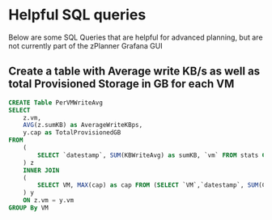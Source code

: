 # Helpful SQL queries

Below are some SQL Queries that are helpful for advanced planning, but are not currently part of the zPlanner Grafana GUI

## Create a table with Average write KB/s as well as total Provisioned Storage in GB for each VM

~~~~sql
CREATE Table PerVMWriteAvg
SELECT
    z.vm,
    AVG(z.sumKB) as AverageWriteKBps,
    y.cap as TotalProvisionedGB
FROM
    (
        SELECT `datestamp`, SUM(KBWriteAvg) as sumKB, `vm` FROM stats GROUP BY `datestamp`, `VM`
    ) z
    INNER JOIN
    (
        SELECT VM, MAX(cap) as cap FROM (SELECT `VM`,`datestamp`, SUM(CapacityGB) as cap FROM stats GROUP BY `VM`,`datestamp`) s GROUP BY VM
    ) y
    ON z.vm = y.vm
GROUP By VM
~~~~